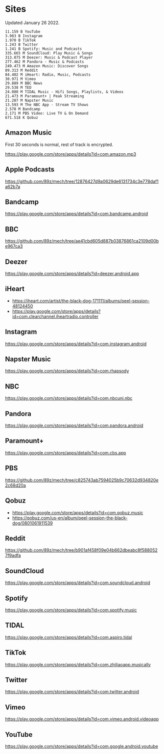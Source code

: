 # Sites

Updated January 26 2022.

~~~
11.159 B YouTube
3.983 B Instagram
1.970 B TikTok
1.243 B Twitter
1.241 B Spotify: Music and Podcasts
335.665 M SoundCloud: Play Music & Songs
313.875 M Deezer: Music & Podcast Player
277.462 M Pandora - Music & Podcasts
249.473 M Amazon Music: Discover Songs
89.313 M Reddit
84.402 M iHeart: Radio, Music, Podcasts
30.971 M Vimeo
29.889 M BBC News
29.538 M TED
24.080 M TIDAL Music - Hifi Songs, Playlists, & Videos
21.473 M Paramount+ | Peak Streaming
21.287 M Napster Music
13.593 M The NBC App - Stream TV Shows
2.578 M Bandcamp
2.171 M PBS Video: Live TV & On Demand
671.518 K Qobuz
~~~

## Amazon Music

First 30 seconds is normal, rest of track is encrypted.

https://play.google.com/store/apps/details?id=com.amazon.mp3

## Apple Podcasts

https://github.com/89z/mech/tree/12876427d9a0629de6131734c3e778daf1a62b7a

## Bandcamp

https://play.google.com/store/apps/details?id=com.bandcamp.android

## BBC

https://github.com/89z/mech/tree/ae41cbd605d887b03876861ca2109d00be967ca3

## Deezer

https://play.google.com/store/apps/details?id=deezer.android.app

## iHeart

- https://iheart.com/artist/the-black-dog-171111/albums/peel-session-48124450
- https://play.google.com/store/apps/details?id=com.clearchannel.iheartradio.controller

## Instagram

https://play.google.com/store/apps/details?id=com.instagram.android

## Napster Music

https://play.google.com/store/apps/details?id=com.rhapsody

## NBC

https://play.google.com/store/apps/details?id=com.nbcuni.nbc

## Pandora

https://play.google.com/store/apps/details?id=com.pandora.android

## Paramount+

https://play.google.com/store/apps/details?id=com.cbs.app

## PBS

https://github.com/89z/mech/tree/c825743ab7594025b9c70632d934820e2c68d20a

## Qobuz

- https://play.google.com/store/apps/details?id=com.qobuz.music
- https://qobuz.com/us-en/album/peel-session-the-black-dog/0801061911539

## Reddit

https://github.com/89z/mech/tree/b901af458f09e04b662dbeabc8f5880527f9adfa

## SoundCloud

https://play.google.com/store/apps/details?id=com.soundcloud.android

## Spotify

https://play.google.com/store/apps/details?id=com.spotify.music

## TIDAL

https://play.google.com/store/apps/details?id=com.aspiro.tidal

## TikTok

https://play.google.com/store/apps/details?id=com.zhiliaoapp.musically

## Twitter

https://play.google.com/store/apps/details?id=com.twitter.android

## Vimeo

https://play.google.com/store/apps/details?id=com.vimeo.android.videoapp

## YouTube

https://play.google.com/store/apps/details?id=com.google.android.youtube

